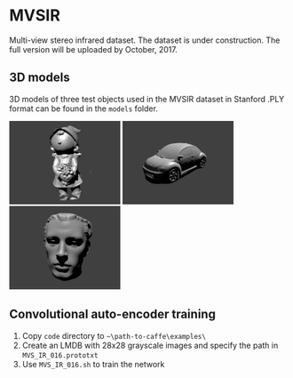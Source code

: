 # MVSIR
Multi-view stereo infrared dataset. The dataset is under construction. The full version will be uploaded by October, 2017.

## 3D models
3D models of three test objects used in the MVSIR dataset in Stanford .PLY format can be found in the `models` folder.

<p>
<img alt="Gnome 3D model" src="https://raw.githubusercontent.com/anonymusICCV/MVSIR/master/models/gnome_scan3D.png" width="200">
<img alt="Car 3D model" src="https://raw.githubusercontent.com/anonymusICCV/MVSIR/master/models/car_scan3D.png" width="200">
<img alt="Head 3D model" src="https://raw.githubusercontent.com/anonymusICCV/MVSIR/master/models/head_scan3D.png" width="200">
</p>

## Convolutional auto-encoder training

1. Copy `code` directory to `~\path-to-caffe\examples\`
2. Create an LMDB with 28x28 grayscale images and specify the path in `MVS_IR_016.prototxt`
3. Use `MVS_IR_016.sh` to train the network
